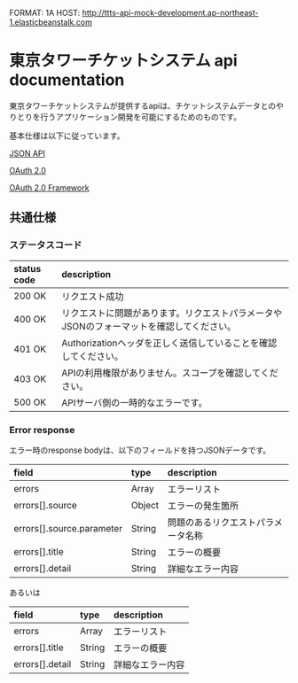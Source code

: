 FORMAT: 1A
HOST: http://ttts-api-mock-development.ap-northeast-1.elasticbeanstalk.com

# 東京タワーチケットシステム api documentation

東京タワーチケットシステムが提供するapiは、チケットシステムデータとのやりとりを行うアプリケーション開発を可能にするためのものです。

基本仕様は以下に従っています。

[JSON API](http://jsonapi.org/)

[OAuth 2.0](https://oauth.net/2/)

[OAuth 2.0 Framework](http://tools.ietf.org/html/rfc6749)

## 共通仕様

### ステータスコード

status code               | description
:------------------------ | :------------------------
200 OK                    | リクエスト成功
400  OK                   | リクエストに問題があります。リクエストパラメータやJSONのフォーマットを確認してください。
401  OK                   | Authorizationヘッダを正しく送信していることを確認してください。
403  OK                   | APIの利用権限がありません。スコープを確認してください。
500  OK                   | APIサーバ側の一時的なエラーです。

### Error response

エラー時のresponse bodyは、以下のフィールドを持つJSONデータです。

field                     | type                      | description
:------------------------ | :------------------------ | :------------------------
errors                    | Array                     | エラーリスト
errors[].source           | Object                    | エラーの発生箇所
errors[].source.parameter | String                    | 問題のあるリクエストパラメータ名称
errors[].title            | String                    | エラーの概要
errors[].detail           | String                    | 詳細なエラー内容

あるいは

field                     | type                      | description
:------------------------ | :------------------------ | :------------------------
errors                    | Array                     | エラーリスト
errors[].title            | String                    | エラーの概要
errors[].detail           | String                    | 詳細なエラー内容



<!-- include(routes/oauth.md) -->

<!-- include(routes/authorizations.md) -->

<!-- include(routes/reservations.md) -->

<!-- include(routes/performances.md) -->

<!-- include(routes/404.md) -->
